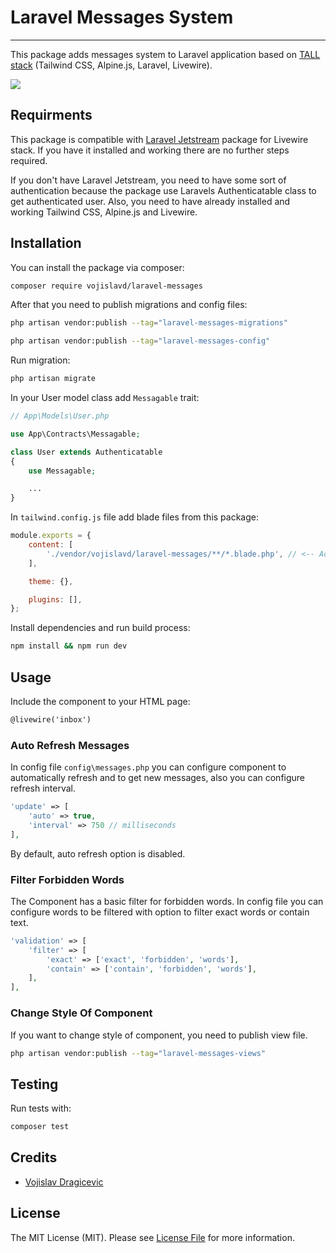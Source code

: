 # Laravel Messages System

---

This package adds messages system to Laravel application based on <a href="https://tallstack.dev/" target="_blank">TALL stack</a> (Tailwind CSS, Alpine.js, Laravel, Livewire).

<img src="https://user-images.githubusercontent.com/23532087/158830293-54bb73e1-acae-44f8-a52a-d2b0149865e4.gif">

## Requirments

This package is compatible with <a href="https://jetstream.laravel.com/" target="_blank">Laravel Jetstream</a> package for Livewire stack. If you have it installed and working there are no further steps required.

If you don't have Laravel Jetstream, you need to have some sort of authentication because the package use Laravels Authenticatable class to get authenticated user.
Also, you need to have already installed and working Tailwind CSS, Alpine.js and Livewire.

## Installation

You can install the package via composer:

```bash
composer require vojislavd/laravel-messages
```

After that you need to publish migrations and config files:

```bash
php artisan vendor:publish --tag="laravel-messages-migrations"
```

```bash
php artisan vendor:publish --tag="laravel-messages-config"
```

Run migration:

```bash
php artisan migrate
```

In your User model class add `Messagable` trait:

```php
// App\Models\User.php

use App\Contracts\Messagable;

class User extends Authenticatable
{
    use Messagable;

    ...
}
```

In `tailwind.config.js` file add blade files from this package:

```js
module.exports = {
    content: [
        './vendor/vojislavd/laravel-messages/**/*.blade.php', // <-- Add this line
    ],

    theme: {},

    plugins: [],
};
```

Install dependencies and run build process:
```bash
npm install && npm run dev
```

## Usage

Include the component to your HTML page:

```html
@livewire('inbox')
```
### Auto Refresh Messages
In config file `config\messages.php` you can configure component to automatically refresh and to get new messages, also you can configure refresh interval.

```php
'update' => [
    'auto' => true,
    'interval' => 750 // milliseconds
],
```

By default, auto refresh option is disabled.

### Filter Forbidden Words
The Component has a basic filter for forbidden words. In config file you can configure words to be filtered with option to filter exact words or contain text.

```php
'validation' => [
    'filter' => [
        'exact' => ['exact', 'forbidden', 'words'],
        'contain' => ['contain', 'forbidden', 'words'],
    ],
],
```

### Change Style Of Component
If you want to change style of component, you need to publish view file.
```bash
php artisan vendor:publish --tag="laravel-messages-views"
```

## Testing
Run tests with:

```bash
composer test
```

## Credits

- [Vojislav Dragicevic](https://vojislavd.com/)

## License

The MIT License (MIT). Please see [License File](LICENSE.md) for more information.